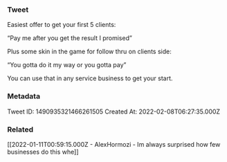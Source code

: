 ### Tweet
Easiest offer to get your first 5 clients:

“Pay me after you get the result I promised”

Plus some skin in the game for follow thru on clients side:

“You gotta do it my way or you gotta pay”

You can use that in any service business to get your start.

### Metadata
Tweet ID: 1490935321466261505
Created At: 2022-02-08T06:27:35.000Z

### Related
[[2022-01-11T00:59:15.000Z - AlexHormozi - Im always surprised how few businesses do this whe]]

